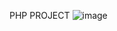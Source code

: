 PHP PROJECT
![image](https://user-images.githubusercontent.com/113750668/211246144-5f5deec0-e049-4a75-875c-14dd1ab9bfa8.png)

